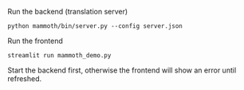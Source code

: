 Run the backend (translation server)

    python mammoth/bin/server.py --config server.json

Run the frontend

    streamlit run mammoth_demo.py

Start the backend first, otherwise the frontend will show an error until refreshed.

